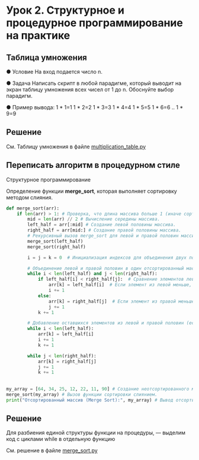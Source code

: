# Урок 2. Структурное и процедурное программирование на практике

## Таблица умножения

● Условие
На вход подается число n.

● Задача
Написать скрипт в любой парадигме, который выводит на экран таблицу умножения всех чисел от 1 до n. Обоснуйте выбор парадигм.

● Пример вывода:
1 * 1=1 
1 * 2=2 
1 * 3=3 
1 * 4=4 
1 * 5=5 
1 * 6=6 ..
1 * 9=9

## Решение

См. Таблицу умножения в файле [multiplication_table.py](./multiplication_table.py)


## Переписать алгоритм в процедурном стиле

Структурное программирование

Определение функции **merge_sort**, которая выполняет сортировку методом слияния.
```python
def merge_sort(arr):
    if len(arr) > 1: # Проверка, что длина массива больше 1 (иначе сортировка не нужна).
        mid = len(arr) // 2 # Вычисление середины массива.
        left_half = arr[:mid] # Создание левой половины массива.
        right_half = arr[mid:] # Создание правой половины массива.
        # Рекурсивный вызов merge_sort для левой и правой половин массива.
        merge_sort(left_half)
        merge_sort(right_half)

        i = j = k = 0  # Инициализация индексов для объединения двух половин.

        # Объединение левой и правой половин в один отсортированный массив.
        while i < len(left_half) and j < len(right_half):
            if left_half[i] < right_half[j]:  # Сравнение элементов левой и правой половин.
                arr[k] = left_half[i]  # Если элемент из левой меньше, помещаем его в исходный массив.
                i += 1
            else:
                arr[k] = right_half[j]  # Если элемент из правой меньше, помещаем его в исходный массив.
                j += 1
            k += 1

        # Добавление оставшихся элементов из левой и правой половин (если такие есть).
        while i < len(left_half):
            arr[k] = left_half[i]
            i += 1
            k += 1

        while j < len(right_half):
            arr[k] = right_half[j]
            j += 1
            k += 1
            
                        
my_array = [64, 34, 25, 12, 22, 11, 90] # Создание неотсортированного массива.
merge_sort(my_array) # Вызов функции сортировки слиянием.
print("Отсортированный массив (Merge Sort):", my_array) # Вывод отсортированного массива.
```

## Решение

 Для разбиения единой структуры функции на процедуры, — выделим код с циклами while в отдельную функцию
 
См. решение в файле [merge_sort.py](./merge_sort.py)